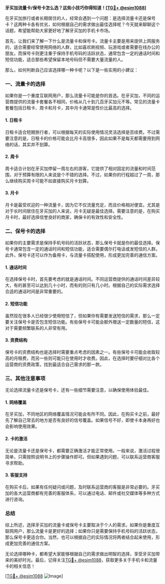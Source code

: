 **牙买加流量卡/保号卡怎么选？这些小技巧你得知道！[[TG💪+ @esim1088](https://t.me/s/esim1088)]**

在牙买加旅行或者长期居住的人，经常会遇到一个问题：是选择流量卡还是保号卡？这两种卡各有优劣，如何根据自己的需求做出最佳选择呢？今天就来聊聊这个话题，希望能帮助大家更好地了解牙买加的手机卡市场。

首先，让我们来了解一下什么是流量卡和保号卡。流量卡主要是用来提供上网服务的，适合需要经常使用网络的人群，比如喜欢刷视频、玩游戏或者需要在线办公的朋友。而保号卡则更注重于保持手机号码的活跃状态，通常包含一定的通话时间和短信功能，适合那些希望保留本地号码但不需要大量流量的人。

那么，如何判断自己应该选择哪一种卡呢？以下是一些实用的小建议：

### **一、流量卡的选择**
如果你是一个重度互联网用户，那么流量卡可能是你的首选。在牙买加，不同的运营商提供的流量卡套餐各不相同，价格从几十到几百牙买加元不等。常见的流量卡套餐包括日租卡、周卡和月卡，其中月卡通常是性价比最高的选择。

#### **1. 日租卡**
日租卡适合短期旅行者，可以根据每天的实际使用情况灵活选择是否续费。不过需要注意的是，日租卡的价格可能会比月卡高很多，因此如果不是每天都需要用到网络的话，其实并不划算。

#### **2. 周卡**
周卡适合计划在牙买加停留一周左右的游客，它提供了相对固定的流量和时间范围，对于预算有限的人来说是个不错的选择。不过，如果你的行程超过了一周，那么继续购买周卡可能不如直接购买月卡划算。

#### **3. 月卡**
月卡是最受欢迎的一种流量卡，因为它不仅流量充足，而且价格相对便宜。尤其是对于长时间居住在牙买加的人来说，月卡无疑是最佳选择。需要注意的是，在购买月卡时，最好选择信誉良好的商家，确保卡的有效性和安全性。

### **二、保号卡的选择**
如果你的主要需求是保持手机号码的活跃状态，那么保号卡就是你的最佳选择。保号卡通常包含一定的通话时间和短信功能，适合需要偶尔打电话或发短信的人群。此外，保号卡还可以作为备用卡，与流量卡搭配使用，形成更加完善的通信方案。

#### **1. 通话时间**
在选择保号卡时，首先要考虑的就是通话时间。不同运营商提供的通话时间差异较大，有的甚至可以达到几十小时，而有的则只有几小时。根据自己的实际需求选择合适的通话时间是非常重要的。

#### **2. 短信功能**
虽然现在很多人已经很少使用短信了，但如果你有需要发送短信的需求，那么一定要关注保号卡是否包含短信功能。有些保号卡可能会额外赠送一定数量的短信，这对于需要频繁联系的人非常有用。

#### **3. 资费结构**
保号卡的资费结构也是选择时需要重点考虑的因素之一。有些保号卡可能会收取较高的月租费，而另一些则可能只在使用时才收费。因此，在选择时要仔细对比各个运营商的资费政策，找到最适合自己需求的那一款。

### **三、其他注意事项**
无论选择流量卡还是保号卡，还有一些细节需要注意，以确保使用体验最佳。

#### **1. 网络覆盖**
在牙买加，不同地区的网络覆盖情况可能会有所不同。因此，在购买卡之前，最好先了解自己常去的地方是否有良好的信号覆盖。如果信号不好，即使卡本身再好也会影响使用效果。

#### **2. 卡的激活**
无论是流量卡还是保号卡，都需要正确激活才能正常使用。一般来说，激活过程很简单，只需按照说明书上的步骤操作即可。但如果遇到问题，可以联系运营商客服寻求帮助。

#### **3. 客服支持**
在购买卡后，如果有任何疑问或问题，及时联系运营商的客服是非常必要的。牙买加的各大运营商都有完善的客服体系，可以通过电话、邮件或社交媒体等多种方式进行咨询。

### **总结**
综上所述，选择牙买加的流量卡或保号卡主要取决于个人的需求。如果你是重度互联网用户，那么流量卡是更好的选择；如果你只是需要保持手机号码的活跃状态，那么保号卡更适合你。当然，也可以根据自己的实际情况将两者结合起来使用，形成更加完善的通信方案。

无论选择哪种卡，都希望大家能够根据自己的需求做出明智的选择，享受牙买加带来的美好时光。最后，记得关注[TG💪+ @esim1088](https://t.me/s/esim1088)，获取更多关于手机卡和流量卡的相关信息！

[[TG💪+ @esim1088](https://t.me/s/esim1088) ![Image](https://i.postimg.cc/4NQfJmqS/Snipaste-2025-05-13-00-14-12.png)]